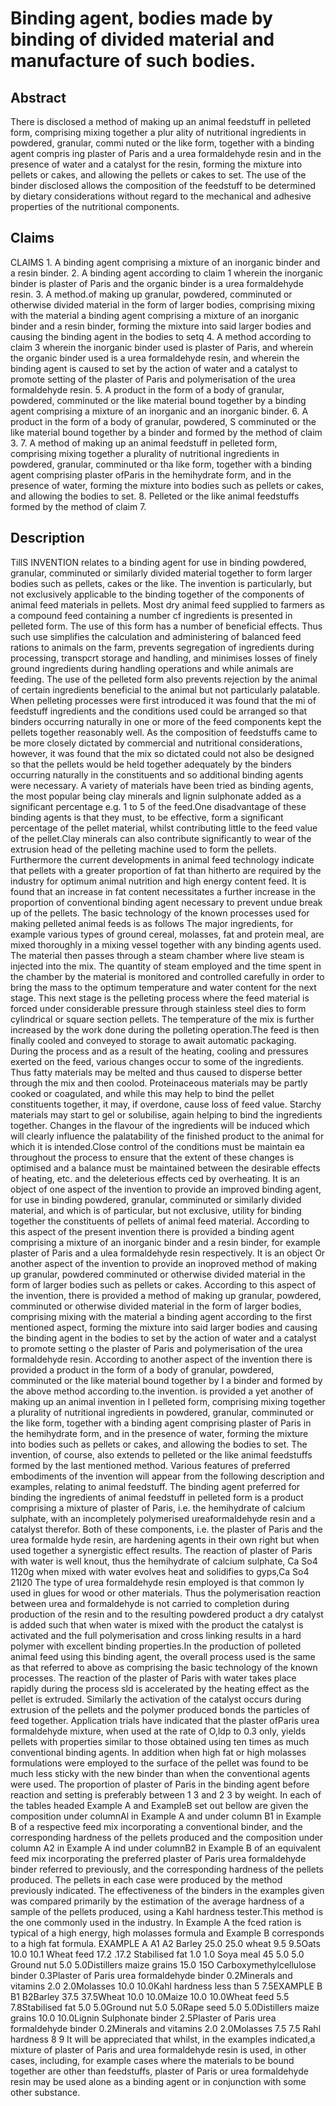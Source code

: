 # Binding agent, bodies made by binding of divided material and manufacture of such bodies.

## Abstract
There is disclosed a method of making up an animal feedstuff in pelleted form, comprising mixing together a plur ality of nutritional ingredients in powdered, granular, commi nuted or the like form, together with a binding agent compris ing plaster of Paris and a urea formaldehyde resin and in the presence of water and a catalyst for the resin, forming the mixture into pellets or cakes, and allowing the pellets or cakes to set. The use of the binder disclosed allows the composition of the feedstuff to be determined by dietary considerations without regard to the mechanical and adhesive properties of the nutritional components.

## Claims
CLAIMS 1. A binding agent comprising a mixture of an inorganic binder and a resin binder. 2. A binding agent according to claim 1 wherein the inorganic binder is plaster of Paris and the organic binder is a urea formaldehyde resin. 3. A method.of making up granular, powdered, comminuted or otherwise divided material in the form of larger bodies, comprising mixing with the material a binding agent comprising a mixture of an inorganic binder and a resin binder, forming the mixture into said larger bodies and causing the binding agent in the bodies to setq 4. A method according to claim 3 wherein the inorganic binder used is plaster of Paris, and wherein the organic binder used is a urea formaldehyde resin, and wherein the binding agent is caused to set by the action of water and a catalyst to promote setting of the plaster of Paris and polymerisation of the urea formaldehyde resin. 5. A product in the form of a body of granular, powdered, comminuted or the like material bound together by a binding agent comprising a mixture of an inorganic and an inorganic binder. 6. A product in the form of a body of granular, powdered, S comminuted or the like material bound together by a binder and formed by the method of claim 3. 7. A method of making up an animal feedstuff in pelleted form, comprising mixing together a plurality of nutritional ingredients in powdered, granular, comminuted or tha like form, together with a binding agent comprising plaster ofParis in the hemihydrate form, and in the presence of water, forming the mixture into bodies such as pellets or cakes, and allowing the bodies to set. 8. Pelleted or the like animal feedstuffs formed by the method of claim 7.

## Description
TillS INVENTION relates to a binding agent for use in binding powdered, granular, comminuted or similarly divided material together to form larger bodies such as pellets, cakes or the like. The invention is particularly, but not exclusively applicable to the binding together of the components of animal feed materials in pellets. Most dry animal feed supplied to farmers as a compound feed containing a number cf ingredients is presented in pelleted form. The use of this form has a number of beneficial effects. Thus such use simplifies the calculation and administering of balanced feed rations to animals on the farm, prevents segregation of ingredients during processing, transpcrt storage and handling, and minimises losses of finely ground ingredients during handling operations and while animals are feeding. The use of the pelleted form also prevents rejection by the animal of certain ingredients beneficial to the animal but not particularly palatable. When pelleting processes were first introduced it was found that the mi of feedstuff ingredients and the conditions used could be arranged so that binders occurring naturally in one or more of the feed components kept the pellets together reasonably well. As the composition of feedstuffs came to be more closely dictated by commercial and nutritional considerations, however, it was found that the mix so dictated could not also be designed so that the pellets would be held together adequately by the binders occurring naturally in the constituents and so additional binding agents were necessary. A variety of materials have been tried as binding agents, the most popular being clay minerals and lignin sulphonate added as a significant percentage e.g. 1 to 5 of the feed.One disadvantage of these binding agents is that they must, to be effective, form a significant percentage of the pellet material, whilst contributing little to the feed value of the pellet.Clay minerals can also contribute significantly to wear of the extrusion head of the pelleting machine used to form the pellets. Furthermore the current developments in animal feed technology indicate that pellets with a greater proportion of fat than hitherto are required by the industry for optimum animal nutrition and high energy content feed. It is found that an increase in fat content necessitates a further increase in the proportion of conventional binding agent necessary to prevent undue break up of the pellets. The basic technology of the known processes used for making pelleted animal feeds is as follows The major ingredients, for example various types of ground cereal, molasses, fat and protein meal, are mixed thoroughly in a mixing vessel together with any binding agents used. The material then passes through a steam chamber where live steam is injected into the mix. The quantity of steam employed and the time spent in the chamber by the material is monitored and controlled carefully in order to bring the mass to the optimum temperature and water content for the next stage. This next stage is the pelleting process where the feed material is forced under considerable pressure through stainless steel dies to form cylindrical or square section pellets. The temperature of the mix is further increased by the work done during the polleting operation.The feed is then finally cooled and conveyed to storage to await automatic packaging. During the process and as a result of the heating, cooling and pressures exerted on the feed, various changes occur to some of the ingredients. Thus fatty materials may be melted and thus caused to disperse better through the mix and then coolod. Proteinaceous materials may be partly cooked or coagulated, and while this may help to bind the pellet constituents together, it may, if overdone, cause loss of feed value. Starchy materials may start to gel or solubilise, again helping to bind the ingredients together. Changes in the flavour of the ingredients will be induced which will clearly influence the palatability of the finished product to the animal for which it is intended.Close control of the conditions must be maintain ea throughout the process to ensure that the extent of these changes is optimised and a balance must be maintained between the desirable effects of heating, etc. and the deleterious effects ced by overheating. It is an object of one aspect of the invention to provide an improved binding agent, for use in binding powdered, granular, comminuted or similarly divided material, and which is of particular, but not exclusive, utility for binding together the constituents of pellets of animal feed material. According to this aspect of the present invention there is provided a binding agent comprising a mixture of an inorganic binder and a resin binder, for example plaster of Paris and a ulea formaldehyde resin respectively. It is an object Or another aspect of the invention to provide an inoproved method of making up granular, powdered comminuted or otherwise divided material in the form of larger bodies such as pellets or cakes. According to this aspect of the invention, there is provided a method of making up granular, powdered, comminuted or otherwise divided material in the form of larger bodies, comprising mixing with the material a binding agent according to the first mentioned aspect, forming the mixture into said larger bodies and causing the binding agent in the bodies to set by the action of water and a catalyst to promote setting o the plaster of Paris and polymerisation of the urea formaldehyde resin. According to another aspect of the invention there is provided a product in the form of a body of granular, powdered, comminuted or the like material bound together by I a binder and formed by the above method according to.the invention. is provided a yet another of making up an animal invention in I pelleted form, comprising mixing together a plurality of nutritional ingredients in powdered, granular, comminuted or the like form, together with a binding agent comprising plaster of Paris in the hemihydrate form, and in the presence of water, forming the mixture into bodies such as pellets or cakes, and allowing the bodies to set. The invention, of course, also extends to pelleted or the like animal feedstuffs formed by the last mentioned method. Various features of preferred embodiments of the invention will appear from the following description and examples, relating to animal feedstuff. The binding agent preferred for binding the ingredients of animal feedstuff in pelleted form is a product comprising a mixture of plaster of Paris, i.e. the hemihydrate of calcium sulphate, with an incompletely polymerised ureaformaldehyde resin and a catalyst therefor. Both of these components, i.e. the plaster of Paris and the urea formalde hyde resin, are hardening agents in their own right but when used together a synergistic effect results. The reaction of plaster of Paris with water is well knout, thus the hemihydrate of calcium sulphate, Ca So4 1120g when mixed with water evolves heat and solidifies to gyps,Ca So4 21I20 The type of urea formaldehyde resin employed is that common ly used in glues for wood or other materials. Thus the polymerisation reaction between urea and formaldehyde is not carried to completion during production of the resin and to the resulting powdered product a dry catalyst is added such that when water is mixed with the product the catalyst is activated and the full polymerisation and cross linking results in a hard polymer with excellent binding properties.In the production of polleted animal feed using this binding agent, the overall process used is the same as that referred to above as comprising the basic technology of the known processes. The reaction of the plaster of Paris with water takes place rapidly during the process sld is accelerated by the heating effect as the pellet is extruded. Similarly the activation of the catalyst occurs during extrusion of the pellets and the polymer produced bonds the particles of feed together. Application trials have indicated that the plaster ofParis urea formaldehyde mixture, when used at the rate of O,ldp to 0.3 only, yields pellets with properties similar to those obtained using ten times as much conventional binding agents. In addition when high fat or high molasses formulations were employed to the surface of the pellet was found to be much less sticky with the new binder than when the conventional agents were used. The proportion of plaster of Paris in the binding agent before reaction and setting is preferably between 1 3 and 2 3 by weight. In each of the tables headed Example A and ExampleB set out bellow are given the composition under columnAl in Example A and under column B1 in Example B of a respective feed mix incorporating a conventional binder, and the corresponding hardness of the pellets produced and the composition under column A2 in Example A ind under columnB2 in Example B of an equivalent feed mix incorporating the preferred plaster of Paris urea formaldehyde binder referred to previously, and the corresponding hardness of the pellets produced. The pellets in each case were produced by the method previously indicated. The effectiveness of the binders in the examples given was compared primarily by the estimation of the average hardness of a sample of the pellets produced, using a Kahl hardness tester.This method is the one commonly used in the industry. In Example A the fced ration is typical of a high energy, high molasses formula and Example B corresponds to a high fat formula. EXAMPLE A A1 A2 Barley 25.0 25.0 wheat 9.5 9.5Oats 10.0 10.1 Wheat feed 17.2 .17.2 Stabilised fat 1.0 1.0 Soya meal 45 5.0 5.0 Ground nut 5.0 5.0Distillers maize grains 15.0 15O Carboxymethylcellulose binder 0.3Plaster of Paris urea formaldehyde binder 0.2Minerals and vitamins 2.0 2.0Molasses 10.0 10.0Kahl hardness less than 5 7.5EXAMPLE B B1 B2Barley 37.5 37.5Wheat 10.0 10.0Maize 10.0 10.0Wheat feed 5.5 7.8Stabilised fat 5.0 5.0Ground nut 5.0 5.0Rape seed 5.0 5.0Distillers maize grains 10.0 10.0Lignin Sulphonate binder 2.5Plaster of Paris urea formaldehyde binder 0.2Minerals and vitamins 2.0 2.0Molasses 7.5 7.5 Rahl hardness 8 9 It will be appreciated that whilst, in the examples indicated,a mixture of plaster of Paris and urea formaldehyde resin is used, in other cases, including, for example cases where the materials to be bound together are other than feedstuffs, plaster of Paris or urea formaldehyde resin may be used alone as a binding agent or in conjunction with some other substance.